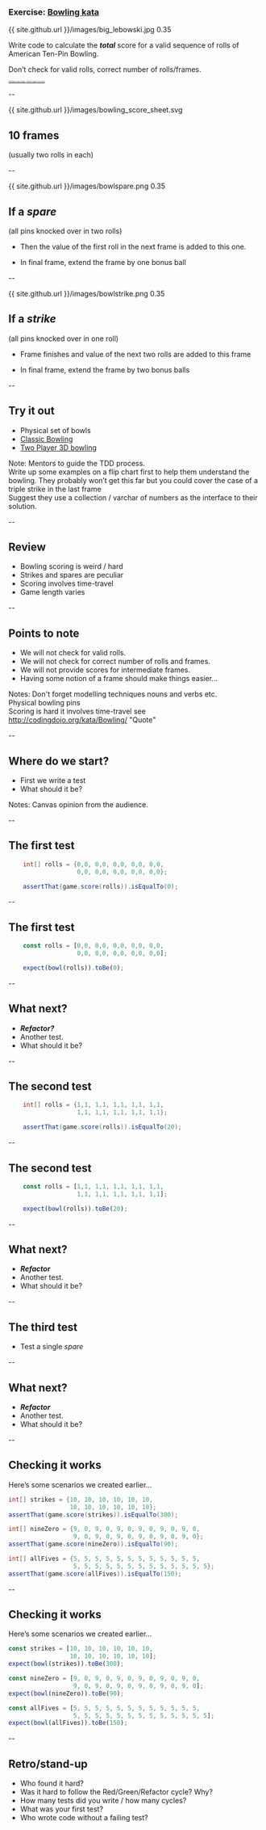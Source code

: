### Exercise: [Bowling kata](http://codingdojo.org/kata/Bowling/)

<backgroundimage>{{ site.github.url }}/images/big_lebowski.jpg</backgroundimage>
<backgroundimageopacity>0.35</backgroundimageopacity>

Write code to calculate the ***total*** score for a valid sequence of rolls of American Ten-Pin Bowling.

Don’t check for valid rolls, correct number of rolls/frames.

<a href="https://pavelsokov.com/workszoom/2592484#/" class="photo-license-url" rel="license cc:license" target="_newtab">
    <span style="font-size: .25em">*Background image - Some rights reserved</span>
</a>

--

<backgroundimage>{{ site.github.url }}/images/bowling_score_sheet.svg</backgroundimage>

## 10 frames</h2>
(usually two rolls in each)


--

<backgroundimage>{{ site.github.url }}/images/bowlspare.png</backgroundimage>
<backgroundimageopacity>0.35</backgroundimageopacity>

## If a ***spare***
(all pins knocked over in two rolls)

* Then the value of the first roll in the next frame is added to this one.

* In final frame, extend the frame by one bonus ball


--

<backgroundimage>{{ site.github.url }}/images/bowlstrike.png</backgroundimage>
<backgroundimageopacity>0.35</backgroundimageopacity>

## If a ***strike***
(all pins knocked over in one roll)

* Frame finishes and value of the next two rolls are added to this frame

* In final frame, extend the frame by two bonus balls

--

## Try it out

+ Physical set of bowls
+ [Classic Bowling](https://www.crazygames.com/game/classic-bowling)
+ [Two Player 3D bowling](https://www.agame.com/game/3d-bowling)


Note: Mentors to guide the TDD process.  
  Write up some examples on a flip chart first to help them understand the bowling. They probably won’t get this far but you could cover the case of a triple strike in the last frame  
  Suggest they use a collection / varchar of numbers as the interface to their solution.  

--

## Review

+ Bowling scoring is weird / hard
+ Strikes and spares are peculiar
+ Scoring involves time-travel
+ Game length varies

--

## Points to note

+ We will not check for valid rolls.
+ We will not check for correct number of rolls and frames.
+ We will not provide scores for intermediate frames.
+ Having some notion of a frame should make things easier...

Notes:
    Don't forget modelling techniques nouns and verbs etc.  
    Physical bowling pins  
    Scoring is hard it involves time-travel see http://codingdojo.org/kata/Bowling/ "Quote"  

--

## Where do we start?

+ First we write a test
+ What should it be?

Notes:
    Canvas opinion from the audience.  

--

## The first test

```java
    int[] rolls = {0,0, 0,0, 0,0, 0,0, 0,0,
                   0,0, 0,0, 0,0, 0,0, 0,0};

    assertThat(game.score(rolls)).isEqualTo(0);

```

--

## The first test

```javascript
    const rolls = [0,0, 0,0, 0,0, 0,0, 0,0,
                   0,0, 0,0, 0,0, 0,0, 0,0];

    expect(bowl(rolls)).toBe(0);

```

--

## What next?

+ _**Refactor?**_
+ Another test.
+ What should it be?

--

## The second test

```java
    int[] rolls = {1,1, 1,1, 1,1, 1,1, 1,1,
                   1,1, 1,1, 1,1, 1,1, 1,1};

    assertThat(game.score(rolls)).isEqualTo(20);
```

--

## The second test

```javascript
    const rolls = [1,1, 1,1, 1,1, 1,1, 1,1,
                   1,1, 1,1, 1,1, 1,1, 1,1];

    expect(bowl(rolls)).toBe(20);
```

--

## What next?

+ _**Refactor**_
+ Another test.
+ What should it be?

--

## The third test

+ Test a single _spare_

--

## What next?

+ _**Refactor**_
+ Another test.
+ What should it be?

--

## Checking it works

Here’s some scenarios we created earlier…

```java
int[] strikes = {10, 10, 10, 10, 10, 10, 
                 10, 10, 10, 10, 10, 10};
assertThat(game.score(strikes)).isEqualTo(300);

int[] nineZero = {9, 0, 9, 0, 9, 0, 9, 0, 9, 0, 9, 0,
                  9, 0, 9, 0, 9, 0, 9, 0, 9, 0, 9, 0};
assertThat(game.score(nineZero)).isEqualTo(90);

int[] allFives = {5, 5, 5, 5, 5, 5, 5, 5, 5, 5, 5, 5, 
                  5, 5, 5, 5, 5, 5, 5, 5, 5, 5, 5, 5, 5};
assertThat(game.score(allFives)).isEqualTo(150);
```

--

## Checking it works

Here’s some scenarios we created earlier…

```javascript
const strikes = [10, 10, 10, 10, 10, 10, 
                 10, 10, 10, 10, 10, 10];
expect(bowl(strikes)).toBe(300);

const nineZero = [9, 0, 9, 0, 9, 0, 9, 0, 9, 0, 9, 0,
                  9, 0, 9, 0, 9, 0, 9, 0, 9, 0, 9, 0];            
expect(bowl(nineZero)).toBe(90);

const allFives = [5, 5, 5, 5, 5, 5, 5, 5, 5, 5, 5, 5, 
                  5, 5, 5, 5, 5, 5, 5, 5, 5, 5, 5, 5, 5];
expect(bowl(allFives)).toBe(150);
```

--

## Retro/stand-up

+ Who found it hard?
+ Was it hard to follow the Red/Green/Refactor cycle? Why?
+ How many tests did you write / how many cycles?
+ What was your first test?
+ Who wrote code without a failing test?